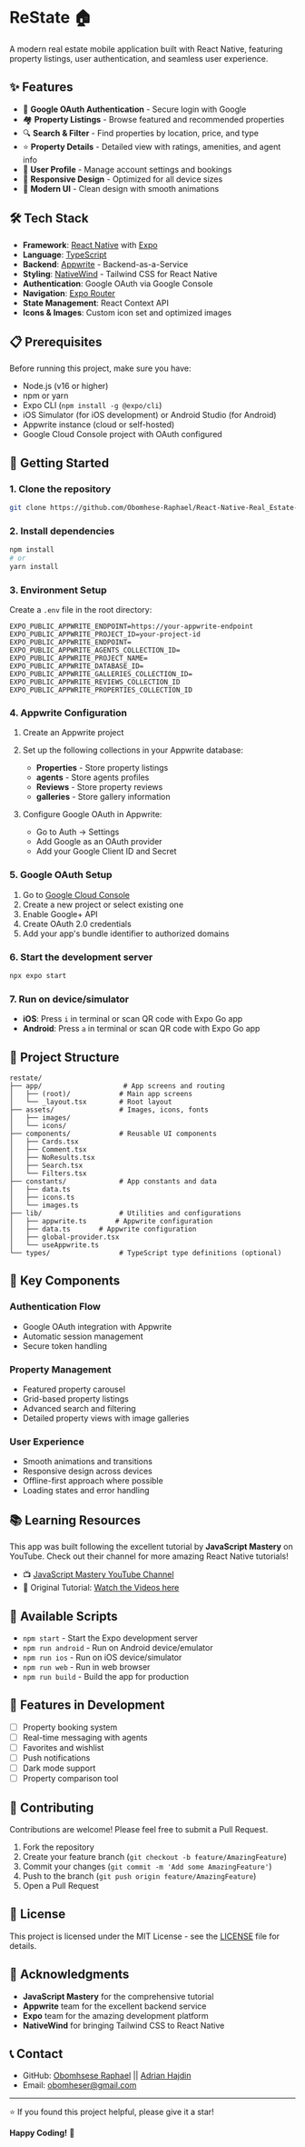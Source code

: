 # ReState 🏠

A modern real estate mobile application built with React Native, featuring property listings, user authentication, and seamless user experience.

## ✨ Features

- 🔐 **Google OAuth Authentication** - Secure login with Google
- 🏘️ **Property Listings** - Browse featured and recommended properties
- 🔍 **Search & Filter** - Find properties by location, price, and type
- ⭐ **Property Details** - Detailed view with ratings, amenities, and agent info
- 👤 **User Profile** - Manage account settings and bookings
- 📱 **Responsive Design** - Optimized for all device sizes
- 🎨 **Modern UI** - Clean design with smooth animations

## 🛠️ Tech Stack

- **Framework**: [React Native](https://reactnative.dev/) with [Expo](https://expo.dev/)
- **Language**: [TypeScript](https://www.typescriptlang.org/)
- **Backend**: [Appwrite](https://appwrite.io/) - Backend-as-a-Service
- **Styling**: [NativeWind](https://www.nativewind.dev/) - Tailwind CSS for React Native
- **Authentication**: Google OAuth via Google Console
- **Navigation**: [Expo Router](https://docs.expo.dev/router/introduction/)
- **State Management**: React Context API
- **Icons & Images**: Custom icon set and optimized images

## 📋 Prerequisites

Before running this project, make sure you have:

- Node.js (v16 or higher)
- npm or yarn
- Expo CLI (`npm install -g @expo/cli`)
- iOS Simulator (for iOS development) or Android Studio (for Android)
- Appwrite instance (cloud or self-hosted)
- Google Cloud Console project with OAuth configured

## 🚀 Getting Started

### 1. Clone the repository

```bash
git clone https://github.com/Obomhese-Raphael/React-Native-Real_Estate-App.git
```

### 2. Install dependencies

```bash
npm install
# or
yarn install
```

### 3. Environment Setup

Create a `.env` file in the root directory:

```env
EXPO_PUBLIC_APPWRITE_ENDPOINT=https://your-appwrite-endpoint
EXPO_PUBLIC_APPWRITE_PROJECT_ID=your-project-id
EXPO_PUBLIC_APPWRITE_ENDPOINT=
EXPO_PUBLIC_APPWRITE_AGENTS_COLLECTION_ID=
EXPO_PUBLIC_APPWRITE_PROJECT_NAME=
EXPO_PUBLIC_APPWRITE_DATABASE_ID=
EXPO_PUBLIC_APPWRITE_GALLERIES_COLLECTION_ID=
EXPO_PUBLIC_APPWRITE_REVIEWS_COLLECTION_ID
EXPO_PUBLIC_APPWRITE_PROPERTIES_COLLECTION_ID
```

### 4. Appwrite Configuration

1. Create an Appwrite project
2. Set up the following collections in your Appwrite database:
   - **Properties** - Store property listings
   - **agents** - Store agents profiles
   - **Reviews** - Store property reviews
   - **galleries** - Store gallery information

3. Configure Google OAuth in Appwrite:
   - Go to Auth → Settings
   - Add Google as an OAuth provider
   - Add your Google Client ID and Secret

### 5. Google OAuth Setup

1. Go to [Google Cloud Console](https://console.cloud.google.com/)
2. Create a new project or select existing one
3. Enable Google+ API
4. Create OAuth 2.0 credentials
5. Add your app's bundle identifier to authorized domains

### 6. Start the development server

```bash
npx expo start
```

### 7. Run on device/simulator

- **iOS**: Press `i` in terminal or scan QR code with Expo Go app
- **Android**: Press `a` in terminal or scan QR code with Expo Go app

## 📁 Project Structure

```
restate/
├── app/                    # App screens and routing
│   ├── (root)/            # Main app screens
│   └── _layout.tsx        # Root layout
├── assets/                # Images, icons, fonts
│   ├── images/
│   └── icons/
├── components/            # Reusable UI components
│   ├── Cards.tsx
│   ├── Comment.tsx
│   ├── NoResults.tsx
│   ├── Search.tsx
│   └── Filters.tsx
├── constants/             # App constants and data
│   ├── data.ts
│   ├── icons.ts
│   └── images.ts
├── lib/                   # Utilities and configurations
│   ├── appwrite.ts       # Appwrite configuration
│   ├── data.ts       # Appwrite configuration
│   ├── global-provider.tsx
│   └── useAppwrite.ts
└── types/                 # TypeScript type definitions (optional)
```

## 🎯 Key Components

### Authentication Flow
- Google OAuth integration with Appwrite
- Automatic session management
- Secure token handling

### Property Management
- Featured property carousel
- Grid-based property listings
- Advanced search and filtering
- Detailed property views with image galleries

### User Experience
- Smooth animations and transitions
- Responsive design across devices
- Offline-first approach where possible
- Loading states and error handling

## 📚 Learning Resources

This app was built following the excellent tutorial by **JavaScript Mastery** on YouTube. Check out their channel for more amazing React Native tutorials!

- 📺 [JavaScript Mastery YouTube Channel](https://www.youtube.com/@javascriptmastery)
- 🎥 Original Tutorial: [Watch the Videos here](https://www.youtube.com/watch?v=BTfcnxXevm0&list=PPSV&t=11559s)

## 🔧 Available Scripts

- `npm start` - Start the Expo development server
- `npm run android` - Run on Android device/emulator
- `npm run ios` - Run on iOS device/simulator
- `npm run web` - Run in web browser
- `npm run build` - Build the app for production

## 🌟 Features in Development

- [ ] Property booking system
- [ ] Real-time messaging with agents
- [ ] Favorites and wishlist
- [ ] Push notifications
- [ ] Dark mode support
- [ ] Property comparison tool

## 🤝 Contributing

Contributions are welcome! Please feel free to submit a Pull Request.

1. Fork the repository
2. Create your feature branch (`git checkout -b feature/AmazingFeature`)
3. Commit your changes (`git commit -m 'Add some AmazingFeature'`)
4. Push to the branch (`git push origin feature/AmazingFeature`)
5. Open a Pull Request

## 📄 License

This project is licensed under the MIT License - see the [LICENSE](LICENSE) file for details.

## 🙏 Acknowledgments

- **JavaScript Mastery** for the comprehensive tutorial
- **Appwrite** team for the excellent backend service
- **Expo** team for the amazing development platform
- **NativeWind** for bringing Tailwind CSS to React Native

## 📞 Contact

- GitHub: [Obomhsese Raphael](https://github.com/Obomhese-Raphael) || [Adrian Hajdin](https://github.com/adrianhajdin)
- Email: obomheser@gmail.com

---

⭐ If you found this project helpful, please give it a star!

**Happy Coding!** 🚀
